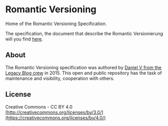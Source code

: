 # Romantic Versioning
Home of the Romantic Versioning Specification.

The specification, the document that describe the Romantic Versionierung will you find [here](https://github.com/romversioning/romver).

## About
The Romantic Versioning specification was authored by [Daniel V from the Legacy Blog crew](http://blog.legacyteam.info/2015/12/romver-romantic-versioning/) in 2015. This open and public repository has the task of maintenance and visibility, cooperation with others.

## License
Creative Commons - CC BY 4.0
[http://creativecommons.org/licenses/by/3.0/](https://creativecommons.org/licenses/by/4.0/)
